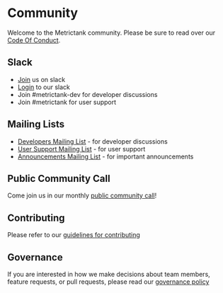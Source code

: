 # Community

Welcome to the Metrictank community. Please be sure to read over our [Code Of Conduct][coc].

## Slack

* [Join][slackjoin] us on slack
* [Login][slack] to our slack
* Join #metrictank-dev for developer discussions
* Join #metrictank for user support

## Mailing Lists

* [Developers Mailing List][devlist] - for developer discussions
* [User Support Mailing List][userlist] - for user support
* [Announcements Mailing List][announcelist] - for important announcements
  
## Public Community Call

Come join us in our monthly [public community call][call]!

## Contributing

Please refer to our [guidelines for contributing][contributing]

## Governance

If you are interested in how we make decisions about team members, feature requests, or pull requests, please read our [governance policy][governance]

[userlist]: https://groups.google.com/forum/#!forum/metrictank-users/
[devlist]: https://groups.google.com/forum/#!forum/metrictank-dev/
[announcelist]: https://groups.google.com/forum/#!forum/metrictank-announce
[coc]: https://github.com/grafana/grafana/blob/master/CODE_OF_CONDUCT.md
[slack]: https://grafana.slack.com/
[slackjoin]: https://slack.grafana.com/
[governance]: https://github.com/grafana/metrictank/blob/master/GOVERNANCE.md
[contributing]: https://github.com/grafana/metrictank/blob/master/docs/CONTRIBUTING.md
[call]: https://github.com/grafana/metrictank/blob/master/community/CALL.md
